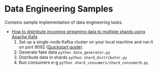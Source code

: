 # Data Engineering Samples
Contains sample implementation of data engineering tasks.

- [How to distribute incoming streaming data to multiple shards using Apache Kafa](https://github.com/muneeb706/data-engineering-samples/tree/main/streaming/multiple_shards)
    1. Set up a single-node Kafka cluster on your local machine and run it on port 9092 ([Quickstart guide](https://kafka.apache.org/quickstart)).
    2. Generate fake data `python data_generator.py`
    3. Distribute data in shards `python shard_distributor.py`
    4. Run consumers e-g `python shard_consumers/shard_consumer0.py`


